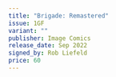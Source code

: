 ```yaml
---
title: "Brigade: Remastered"
issue: 1GF
variant: ""
publisher: Image Comics
release_date: Sep 2022
signed_by: Rob Liefeld
price: 60
---
```


